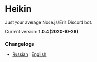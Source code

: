 # Heikin
Just your average Node.js/Eris Discord bot.

Current version: **1.0.4 (2020-10-28)**

### Changelogs
* [Russian](CHANGELOG_ru.md) | [English](CHANGELOG_en.md)